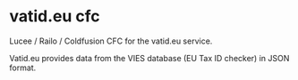 # vatid.eu cfc
Lucee / Railo / Coldfusion CFC for the vatid.eu service.

Vatid.eu provides data from the VIES database (EU Tax ID checker) in JSON format.
